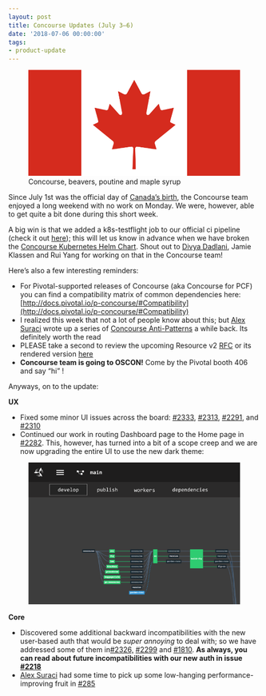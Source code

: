 ```yaml
---
layout: post
title: Concourse Updates (July 3–6)
date: '2018-07-06 00:00:00'
tags:
- product-update
---
```


<figure class="kg-card kg-image-card kg-card-hascaption"><img src="assets/images/downloaded_images/Concourse-Updates--July-3-6-/0-BrjbFvtgpagi0Ag3.png" class="kg-image" alt loading="lazy"><figcaption>Concourse, beavers, poutine and maple syrup</figcaption></figure>

Since July 1st was the official day of [Canada’s birth](https://en.wikipedia.org/wiki/Canada_Day), the Concourse team enjoyed a long weekend with no work on Monday. We were, however, able to get quite a bit done during this short week.

A big win is that we added a k8s-testflight job to our official ci pipeline (check it out [here](https://ci.concourse-ci.org/teams/main/pipelines/main/jobs/k8s-testflight)); this will let us know in advance when we have broken the [Concourse Kubernetes Helm Chart](https://github.com/kubernetes/charts/tree/master/stable/concourse). Shout out to [Divya Dadlani](https://medium.com/u/7b8aac84a2b9), Jamie Klassen and Rui Yang for working on that in the Concourse team!

Here’s also a few interesting reminders:

- For Pivotal-supported releases of Concourse (aka Concourse for PCF) you can find a compatibility matrix of common dependencies here: [http://docs.pivotal.io/p-concourse/#Compatibility](http://docs.pivotal.io/p-concourse/#Compatibility)
- I realized this week that not a lot of people know about this; but [Alex Suraci](https://medium.com/u/263a63b2f209) wrote up a series of [Concourse Anti-Patterns](https://github.com/concourse/concourse/wiki/Anti-Patterns) a while back. Its definitely worth the read
- PLEASE take a second to review the upcoming Resource v2 [RFC](https://github.com/concourse/rfcs/pull/1) or its rendered version [here](https://github.com/vito/rfcs/blob/resources-v2/01-resources-v2/proposal.md)
- **Concourse team is going to OSCON!** Come by the Pivotal booth 406 and say “hi”&nbsp;!

Anyways, on to the update:

**UX**

- Fixed some minor UI issues across the board: [#2333](https://github.com/concourse/concourse/issues/2333), [#2313](https://github.com/concourse/concourse/issues/2313), [#2291](https://github.com/concourse/concourse/issues/2291), and [#2310](https://github.com/concourse/concourse/issues/2310)
- Continued our work in routing Dashboard page to the Home page in [#2282](https://github.com/concourse/concourse/issues/2282). This, however, has turned into a bit of a scope creep and we are now upgrading the entire UI to use the new dark theme:
<figure class="kg-card kg-image-card"><img src="assets/images/downloaded_images/Concourse-Updates--July-3-6-/1-Xp51wHexBz5wx1GcqaCvwA.png" class="kg-image" alt loading="lazy"></figure>

**Core**

- Discovered some additional backward incompatibilities with the new user-based auth that would be _super annoying_ to deal with; so we have addressed some of them in[#2326,](https://github.com/concourse/concourse/issues/2326) [#2299](https://github.com/concourse/concourse/issues/2299) and [#1810](https://github.com/concourse/concourse/issues/1810). **As always, you can read about future incompatibilities with our new auth in issue** [**#2218**](https://github.com/concourse/concourse/issues/2218)
- [Alex Suraci](https://medium.com/u/263a63b2f209) had some time to pick up some low-hanging performance-improving fruit in [#285](https://github.com/concourse/atc/pull/285)
